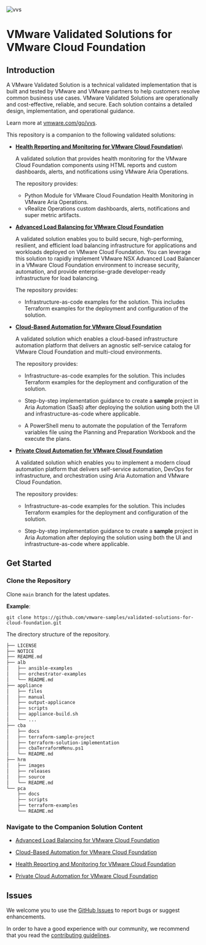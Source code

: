 ![vvs](icon.png)

# VMware Validated Solutions for VMware Cloud Foundation

## Introduction

A VMware Validated Solution is a technical validated implementation that is built and tested by VMware and VMware partners to help customers resolve common business use cases. VMware Validated Solutions are operationally and cost-effective, reliable, and secure. Each solution contains a detailed design, implementation, and operational guidance.

Learn more at [vmware.com/go/vvs](https://vmware.com/go/vvs).

This repository is a companion to the following validated solutions:

* [**Health Reporting and Monitoring for VMware Cloud Foundation**](https://core.vmware.com/health-reporting-and-monitoring-vmware-cloud-foundation)\
  
  A validated solution that provides health monitoring for the VMware Cloud Foundation components using HTML reports and custom dashboards, alerts, and notifications using VMware Aria Operations.

  The repository provides:

  * Python Module for VMware Cloud Foundation Health Monitoring in VMware Aria Operations.
  * vRealize Operations custom dashboards, alerts, notifications and super metric artifacts.

* [**Advanced Load Balancing for VMware Cloud Foundation**](https://core.vmware.com/advanced-load-balancing-vmware-cloud-foundation)
  
  A validated solution enables you to build secure, high-performing, resilient, and efficient load balancing infrastructure for applications and workloads deployed on VMware Cloud Foundation. You  can leverage this solution to rapidly implement VMware NSX Advanced Load Balancer in a VMware Cloud Foundation environment to increase security, automation, and provide enterprise-grade developer-ready infrastructure for load balancing.

  The repository provides:

  * Infrastructure-as-code examples for the solution. This includes Terraform examples for the deployment and configuration of the solution.

* [**Cloud-Based Automation for VMware Cloud Foundation**](https://core.vmware.com/cloud-based-automation-vmware-cloud-foundation)

  A validated solution which enables a cloud-based infrastructure automation platform that delivers an agnostic self-service catalog for VMware Cloud Foundation and multi-cloud environments.

  The repository provides:

  * Infrastructure-as-code examples for the solution. This includes Terraform examples for the deployment and configuration of the solution.

  * Step-by-step implementation guidance to create a **sample** project in Aria Automation (SaaS) after deploying the solution using both the UI and infrastructure-as-code where applicable.

  * A PowerShell menu to automate the population of the Terraform variables file using the Planning and Preparation Workbook and the execute the plans.

* [**Private Cloud Automation for VMware Cloud Foundation**](https://core.vmware.com/private-cloud-automation-vmware-cloud-foundation)  

  A validated solution which enables you to implement a modern cloud automation platform that delivers self-service automation, DevOps for infrastructure, and orchestration using Aria Automation and VMware Cloud Foundation.

  The repository provides:

  * Infrastructure-as-code examples for the solution. This includes Terraform examples for the deployment and configuration of the solution.

  * Step-by-step implementation guidance to create a **sample** project in Aria Automation after deploying the solution using both the UI and infrastructure-as-code where applicable.

## Get Started

### Clone the Repository

Clone `main` branch for the latest updates.

**Example**:

```
git clone https://github.com/vmware-samples/validated-solutions-for-cloud-foundation.git
```

The directory structure of the repository.

```bash
├── LICENSE
├── NOTICE
├── README.md
├── alb
│   ├── ansible-examples
│   ├── orchestrator-examples
│   └── README.md
├── appliance
│   ├── files
│   ├── manual
│   ├── output-applicance
│   ├── scripts
│   ├── appliance-build.sh
│   └── ...
├── cba
│   ├── docs
│   ├── terraform-sample-project
│   ├── terraform-solution-implementation
│   ├── cbaTerraformMenu.ps1
│   └── README.md
├── hrm
│   ├── images
│   ├── releases
│   ├── source
│   └── README.md
└── pca
    ├── docs
    ├── scripts
    ├── terraform-examples
    └── README.md
```

### Navigate to the Companion Solution Content

* [Advanced Load Balancing for VMware Cloud Foundation](alb/README.md)

* [Cloud-Based Automation for VMware Cloud Foundation](cba/README.md)

* [Health Reporting and Monitoring for VMware Cloud Foundation](hrm/README.md)

* [Private Cloud Automation for VMware Cloud Foundation](pca/README.md)

## Issues

We welcome you to use the [GitHub Issues](https://github.com/vmware-samples/validated-solutions-for-cloud-foundation/issues) to report bugs or suggest enhancements.

In order to have a good experience with our community, we recommend that you read the [contributing guidelines](CONTRIBUTING.md).
